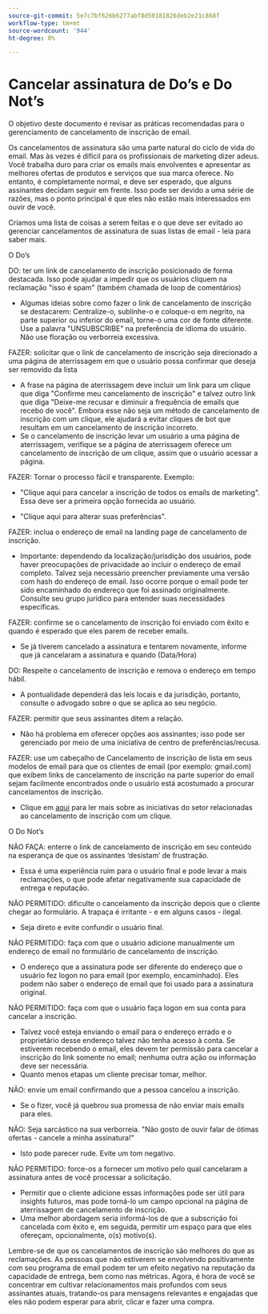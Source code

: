 ```yaml
---
source-git-commit: 5e7c7bf626b6277abf8d50181826deb2e21c868f
workflow-type: tm+mt
source-wordcount: '944'
ht-degree: 0%

---
```

# Cancelar assinatura de Do’s e Do Not’s

O objetivo deste documento é revisar as práticas recomendadas para o gerenciamento de cancelamento de inscrição de email.

Os cancelamentos de assinatura são uma parte natural do ciclo de vida do email. Mas às vezes é difícil para os profissionais de marketing dizer adeus. Você trabalha duro para criar os emails mais envolventes e apresentar as melhores ofertas de produtos e serviços que sua marca oferece. No entanto, é completamente normal, e deve ser esperado, que alguns assinantes decidam seguir em frente. Isso pode ser devido a uma série de razões, mas o ponto principal é que eles não estão mais interessados em ouvir de você.

Criamos uma lista de coisas a serem feitas e o que deve ser evitado ao gerenciar cancelamentos de assinatura de suas listas de email - leia para saber mais.

O Do’s

DO: ter um link de cancelamento de inscrição posicionado de forma destacada. Isso pode ajudar a impedir que os usuários cliquem na reclamação &quot;isso é spam&quot; (também chamada de loop de comentários)

+ Algumas ideias sobre como fazer o link de cancelamento de inscrição se destacarem: Centralize-o, sublinhe-o e coloque-o em negrito, na parte superior ou inferior do email, torne-o uma cor de fonte diferente. Use a palavra &quot;UNSUBSCRIBE&quot; na preferência de idioma do usuário. Não use floração ou verborreia excessiva.

FAZER: solicitar que o link de cancelamento de inscrição seja direcionado a uma página de aterrissagem em que o usuário possa confirmar que deseja ser removido da lista

+ A frase na página de aterrissagem deve incluir um link para um clique que diga &quot;Confirme meu cancelamento de inscrição&quot; e talvez outro link que diga &quot;Deixe-me recusar e diminuir a frequência de emails que recebo de você&quot;. Embora esse não seja um método de cancelamento de inscrição com um clique, ele ajudará a evitar cliques de bot que resultam em um cancelamento de inscrição incorreto.
+ Se o cancelamento de inscrição levar um usuário a uma página de aterrissagem, verifique se a página de aterrissagem oferece um cancelamento de inscrição de um clique, assim que o usuário acessar a página.

FAZER: Tornar o processo fácil e transparente. Exemplo:

+ &quot;Clique aqui para cancelar a inscrição de todos os emails de marketing&quot;. Essa deve ser a primeira opção fornecida ao usuário.

+ &quot;Clique aqui para alterar suas preferências&quot;.

FAZER: inclua o endereço de email na landing page de cancelamento de inscrição.

+ Importante: dependendo da localização/jurisdição dos usuários, pode haver preocupações de privacidade ao incluir o endereço de email completo. Talvez seja necessário preencher previamente uma versão com hash do endereço de email. Isso ocorre porque o email pode ter sido encaminhado do endereço que foi assinado originalmente. Consulte seu grupo jurídico para entender suas necessidades específicas.

FAZER: confirme se o cancelamento de inscrição foi enviado com êxito e quando é esperado que eles parem de receber emails.

+ Se já tiverem cancelado a assinatura e tentarem novamente, informe que já cancelaram a assinatura e quando (Data/Hora)

DO: Respeite o cancelamento de inscrição e remova o endereço em tempo hábil.

+ A pontualidade dependerá das leis locais e da jurisdição, portanto, consulte o advogado sobre o que se aplica ao seu negócio.

FAZER: permitir que seus assinantes ditem a relação.

+ Não há problema em oferecer opções aos assinantes; isso pode ser gerenciado por meio de uma iniciativa de centro de preferências/recusa.

FAZER: use um cabeçalho de Cancelamento de inscrição de lista em seus modelos de email para que os clientes de email (por exemplo: gmail.com) que exibem links de cancelamento de inscrição na parte superior do email sejam facilmente encontrados onde o usuário está acostumado a procurar cancelamentos de inscrição.

+ Clique em [aqui](https://experienceleague.adobe.com/docs/deliverability-learn/deliverability-best-practice-guide/additional-resources/guidance-around-changes-to-google-and-yahoo.html?lang=pt-BR) para ler mais sobre as iniciativas do setor relacionadas ao cancelamento de inscrição com um clique.

O Do Not’s


NÃO FAÇA: enterre o link de cancelamento de inscrição em seu conteúdo na esperança de que os assinantes ‘desistam’ de frustração.

+ Essa é uma experiência ruim para o usuário final e pode levar a mais reclamações, o que pode afetar negativamente sua capacidade de entrega e reputação.

NÃO PERMITIDO: dificulte o cancelamento da inscrição depois que o cliente chegar ao formulário. A trapaça é irritante - e em alguns casos - ilegal.

+ Seja direto e evite confundir o usuário final.

NÃO PERMITIDO: faça com que o usuário adicione manualmente um endereço de email no formulário de cancelamento de inscrição.

+ O endereço que a assinatura pode ser diferente do endereço que o usuário fez logon no para email (por exemplo, encaminhado).  Eles podem não saber o endereço de email que foi usado para a assinatura original.

NÃO PERMITIDO: faça com que o usuário faça logon em sua conta para cancelar a inscrição.

+ Talvez você esteja enviando o email para o endereço errado e o proprietário desse endereço talvez não tenha acesso à conta.  Se estiverem recebendo o email, eles devem ter permissão para cancelar a inscrição do link somente no email; nenhuma outra ação ou informação deve ser necessária.
+ Quanto menos etapas um cliente precisar tomar, melhor.

NÃO: envie um email confirmando que a pessoa cancelou a inscrição.

+ Se o fizer, você já quebrou sua promessa de não enviar mais emails para eles.

NÃO: Seja sarcástico na sua verborreia. &quot;Não gosto de ouvir falar de ótimas ofertas - cancele a minha assinatura!&quot;

+ Isto pode parecer rude. Evite um tom negativo.

NÃO PERMITIDO: force-os a fornecer um motivo pelo qual cancelaram a assinatura antes de você processar a solicitação.

+ Permitir que o cliente adicione essas informações pode ser útil para insights futuros, mas pode torná-lo um campo opcional na página de aterrissagem de cancelamento de inscrição.
+ Uma melhor abordagem seria informá-los de que a subscrição foi cancelada com êxito e, em seguida, permitir um espaço para que eles ofereçam, opcionalmente, o(s) motivo(s).

Lembre-se de que os cancelamentos de inscrição são melhores do que as reclamações. As pessoas que não estiverem se envolvendo positivamente com seu programa de email podem ter um efeito negativo na reputação da capacidade de entrega, bem como nas métricas. Agora, é hora de você se concentrar em cultivar relacionamentos mais profundos com seus assinantes atuais, tratando-os para mensagens relevantes e engajadas que eles não podem esperar para abrir, clicar e fazer uma compra.

